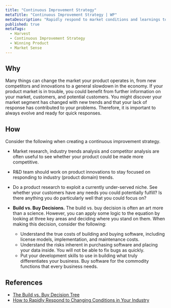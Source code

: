 ```yaml
---
title: "Continuous Improvement Strategy"
metaTitle: "Continuous Improvement Strategy | WP"
metaDescription: "Rapidly respond to market conditions and learnings to sustain competitive edge. Iteratively improve the product by improving, inventing, or buying decisions aligned with business goals and timelines."
published: true
metaTags:
  - Harvest
  - Continuous Improvement Strategy
  - Winning Product
  - Market Sense
---
```


## Why

Many things can change the market your product operates in, from new competitors and innovations to a general slowdown in the economy. If your product market is in trouble, you could benefit from further information on your market, customers, and potential customers. You might discover your market segment has changed with new trends and that your lack of response has contributed to your problems. Therefore, it is important to always evolve and ready for quick responses.

## How

Consider the following when creating a continuous improvement strategy.

- Market research, industry trends analysis and competitor analysis are often useful to see whether your product could be made more competitive.
- R&D team should work on product innovations to stay focused on responding to industry (product domain) trends.
- Do a product research to exploit a currently under-served niche. See whether your customers have any needs you could potentially fulfill? Is there anything you do particularly well that you could focus on?

- **Build vs. Buy Decisions.**
  The build vs. buy decision is often an art more than a science. However, you can apply some logic to the equation by looking at three key areas and deciding where you stand on them. When making this decision, consider the following:
  - Understand the true costs of building and buying software, including license models, implementation, and maintenance costs.
  - Understand the risks inherent in purchasing software and placing your data inside. You will not be able to fix bugs as quickly.
  - Put your development skills to use in building what truly differentiates your business. Buy software for the commodity functions that every business needs.

## References

- [The Build vs. Buy Decision Tree](https://www.scalyr.com/blog/build-vs-buy/)
- [How to Rapidly Respond to Changing Conditions in Your Industry](https://income-outcome.com/rapid-response-industry-changes/)
